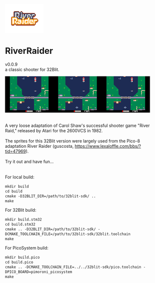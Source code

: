 ![](/assets/image.png)
# RiverRaider
v0.0.9<BR>
a classic shooter for 32Blit.<BR>

![](/assets/screenshot.bmp)![](/assets/screenshot.bmp)![](/assets/screenshot.bmp)<BR>
<BR>

A very loose adaptation of Carol Shaw's successful shooter game "River Raid," released by Atari for the 2600VCS in 1982.<BR>
<BR>
The sprites for this 32Blit version were largely used from the Pico-8 adaptation River Raider (guscosta, https://www.lexaloffle.com/bbs/?tid=47969).<BR>
<BR>
Try it out and have fun...<BR>
<BR>
<BR>
For local build:
```
mkdir build
cd build
cmake -D32BLIT_DIR=/path/to/32blit-sdk/ ..
make
```

For 32Blit build:
```
mkdir build.stm32
cd build.stm32
cmake .. -D32BLIT_DIR=/path/to/32blit-sdk/ -DCMAKE_TOOLCHAIN_FILE=/path/to/32blit-sdk/32blit.toolchain
make
```

For PicoSystem build:
```
mkdir build.pico
cd build.pico
cmake .. -DCMAKE_TOOLCHAIN_FILE=../../32blit-sdk/pico.toolchain -DPICO_BOARD=pimoroni_picosystem
make
```

